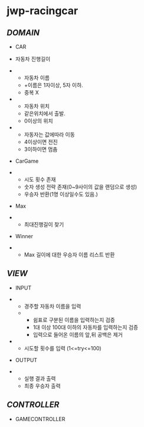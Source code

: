 # jwp-racingcar


## *DOMAIN*
 + CAR
 + 자동차 진행길이
 + + 자동차 이름
   + +이름은 1자이상, 5자 이하.
   + 중복 X
 + + 자동차 위치
   + 같은위치에서 출발.
   + 0이상의 위치
 + + 자동자는 값에따라 이동
   + 4이상이면 전진
   + 3이하이면 멈춤
  
 + CarGame
 + + 시도 횟수 존재
   + 숫자 생성 전략 존재(0~9사이의 값을 랜덤으로 생성)
   + 우승자 반환(1명 이상일수도 있음.)
  
  
 + Max
 + + 최대진행길이 찾기
 
 + Winner
 + + Max 길이에 대한 우승자 이름 리스트 반환

 



## *VIEW*


+ INPUT
+ + 경주할 자동차 이름을 입력
  + + 쉼표로 구분된 이름을 입력하는지 검증
    + 1대 이상 100대 이하의 자동차를 입력하는지 검증
    + 입력으로 들어온 이름의 앞,뒤 공백은 제거
+ + 시도할 횟수를 입력 (1<=try<=100)
 
  
+ OUTPUT
+ + 실행 결과 출력
  + 최종 우승자 출력



## *CONTROLLER*
+ GAMECONTROLLER
